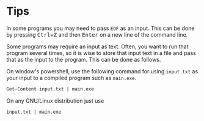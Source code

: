 # Tips

In some programs you may need to pass `EOF` as an input. This can be done by pressing <kbd>Ctrl</kbd>+<kbd>Z</kbd> and then <kbd>Enter</kbd> on a new line of the command line.

Some programs may require an input as text. Often, you want to run that program several times, so it is wise to store that input text in a file and pass that as the input to the program. This can be done as follows.

On window's powershell, use the following command for using `input.txt` as your input to a compiled program such as `main.exe`.

```bash
Get-Content input.txt | main.exe
```  

On any GNU/Linux distribution just use

```bash
input.txt | main.exe
```